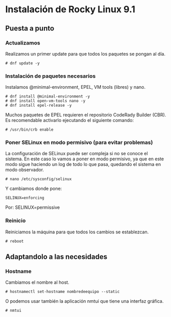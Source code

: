 # Instalación de Rocky Linux 9.1

## Puesta a punto

### Actualizamos

Realizamos un primer update para que todos los paquetes se pongan al día.

    # dnf update -y

### Instalación de paquetes necesarios

Instalamos @minimal-environment, EPEL, VM tools (libres) y nano.

    # dnf install @minimal-environment -y 
    # dnf install open-vm-tools nano -y
    # dnf install epel-release -y
    
Muchos paquetes de EPEL requieren el repositorio CodeRady Builder (CBR). 
Es recomendable activarlo ejecutando el siguiente comando:
    
    # /usr/bin/crb enable

### Poner SELinux en modo permisivo (para evitar problemas)

La configuración de SELinux puede ser compleja si no se conoce el sistema. En este caso lo vamos a poner en modo permisivo, ya que en este modo sigue haciendo un log de todo lo que pasa, quedando el sistema en modo observador.
    
    # nano /etc/sysconfig/selinux

Y cambiamos donde pone:

    SELINUX=enforcing 
 
Por:
    SELINUX=permissive

### Reinicio

Reiniciamos la máquina para que todos los cambios se establezcan.
    
    # reboot

## Adaptandolo a las necesidades

### Hostname

Cambiamos el nombre al host.
    
    # hostnamectl set-hostname nombredeequipo --static

O podemos usar también la aplicación nmtui que tiene una interfaz gráfica.
    
    # nmtui
